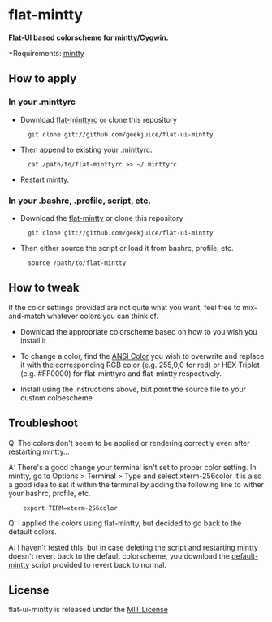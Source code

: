 flat-mintty
===========

**[Flat-UI](https://github.com/designmodo/Flat-UI) based colorscheme for
mintty/Cygwin.**

*Requirements: [mintty](https://code.google.com/p/mintty/)


How to apply
------------

### In your .minttyrc

* Download [flat-minttyrc](flat-minttyrc) or clone this repository

        git clone git://github.com/geekjuice/flat-ui-mintty

* Then append to existing your .minttyrc:

        cat /path/to/flat-minttyrc >> ~/.minttyrc

* Restart mintty.


### In your .bashrc, .profile, script, etc.

* Download the [flat-mintty](flat-mintty) or clone this repository

        git clone git://github.com/geekjuice/flat-ui-mintty

* Then either source the script or load it from bashrc, profile, etc.

        source /path/to/flat-mintty


How to tweak
------------

If the color settings provided are not quite what you want, feel free to
mix-and-match whatever colors you can think of.

* Download the appropriate colorscheme based on how to you wish you install it

* To change a color, find the [ANSI
  Color](http://en.wikipedia.org/wiki/ANSI_escape_code) you wish to overwrite
  and replace it with the corresponding RGB color (e.g. 255,0,0 for red) or HEX
  Triplet (e.g. #FF0000) for flat-minttyrc and flat-mintty respectively.

* Install using the instructions above, but point the source file to your custom
  coloescheme


Troubleshoot
------------

Q: The colors don't seem to be applied or rendering correctly even after
restarting mintty...

A: There's a good change your terminal isn't set to proper color setting. In
mintty, go to Options > Terminal > Type and select xterm-256color
It is also a good idea to set it within the terminal by adding the
following line to wither your bashrc, profile, etc.

        export TERM=xterm-256color


Q: I applied the colors using flat-mintty, but decided to go back to the
default colors.

A: I haven't tested this, but in case deleting the script and restarting
mintty doesn't revert back to the default colorscheme, you download the 
[default-mintty](default-mintty) script provided to revert back to normal.


License
-------
flat-ui-mintty is released under the [MIT
License](http://www.opensource.org/licenses/MIT)
